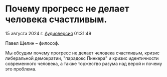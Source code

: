 # Почему прогресс не делает человека счастливым.

15 августа 2024 г. [Аудиоверсия](https://www.youtube.com/watch?v=NvtThc37Iyo) 01:31:49

Павел Щелин – философ.

Мы обсудим почему прогресс не делает человека счастливым, кризис либеральной демократии, "парадокс Пинкера" и кризис идентичности современного человека,
а также торжество разума над верой и почему это проблема.
